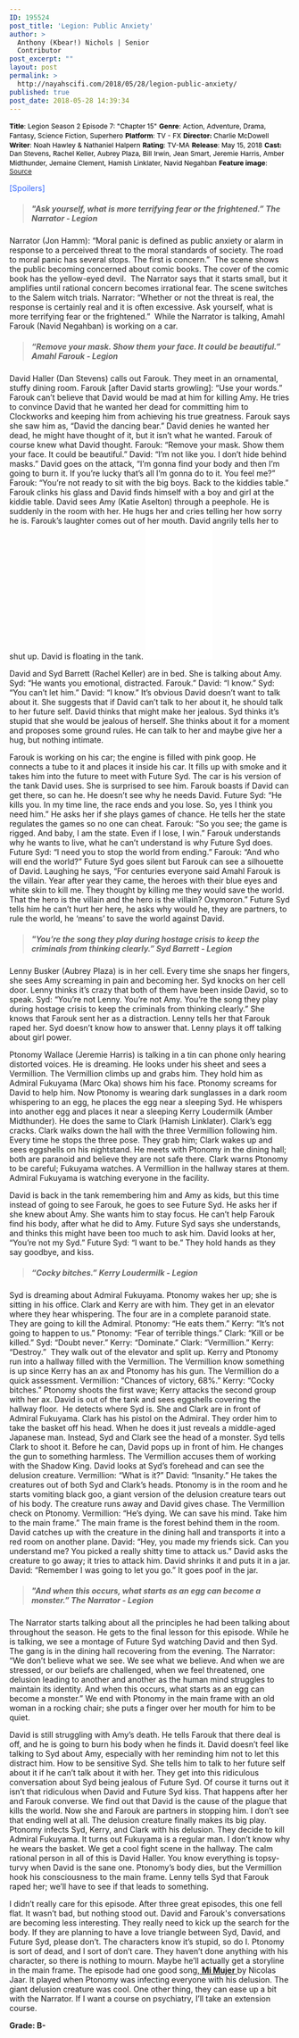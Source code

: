 ```yaml
---
ID: 195524
post_title: 'Legion: Public Anxiety'
author: >
  Anthony (Kbear!) Nichols | Senior
  Contributor
post_excerpt: ""
layout: post
permalink: >
  http://nayahscifi.com/2018/05/28/legion-public-anxiety/
published: true
post_date: 2018-05-28 14:39:34
---
```

<span style="color: #000000; font-size: 12px;"><strong>Title</strong>: Legion Season 2 Episode 7: "Chapter 15"</span>
<span style="color: #000000; font-size: 12px;"> <strong>Genre</strong>: Action, Adventure, Drama, Fantasy, Science Fiction, Superhero</span>
<span style="color: #000000; font-size: 12px;"> <strong>Platform</strong>: TV - FX</span>
<span style="color: #000000; font-size: 12px;"> <strong>Director: </strong>Charlie McDowell</span>
<span style="color: #000000; font-size: 12px;"> <strong>Writer</strong>: Noah Hawley &amp; Nathaniel Halpern</span>
<span style="color: #000000; font-size: 12px;"> <strong>Rating</strong>: TV-MA</span>
<span style="color: #000000; font-size: 12px;"> <strong>Release</strong>: May 15, 2018</span>
<span style="color: #000000; font-size: 12px;"> <strong>Cast: </strong>Dan Stevens, Rachel Keller, Aubrey Plaza, Bill Irwin, Jean Smart, Jeremie Harris, Amber Midthunder, Jemaine Clement, Hamish Linklater, Navid Negahban</span>
<span style="color: #000000; font-size: 12px;"> <strong>Feature image</strong>: <a href="https://cdn.pastemagazine.com/www/articles/Legion 207 Main.jpg">Source</a></span>

<span style="color: #3366ff;">[Spoilers]</span>
<blockquote>
<h5><strong>"Ask yourself, what is more terrifying fear or the frightened.” The Narrator - Legion</strong></h5>
</blockquote>
Narrator (Jon Hamm): “Moral panic is defined as public anxiety or alarm in response to a perceived threat to the moral standards of society. The road to moral panic has several stops. The first is concern.”  The scene shows the public becoming concerned about comic books. The cover of the comic book has the yellow-eyed devil.  The Narrator says that it starts small, but it amplifies until rational concern becomes irrational fear. The scene switches to the Salem witch trials. Narrator: “Whether or not the threat is real, the response is certainly real and it is often excessive. Ask yourself, what is more terrifying fear or the frightened.”  While the Narrator is talking, Amahl Farouk (Navid Negahban) is working on a car.
<blockquote>
<h5><strong>“Remove your mask. Show them your face. It could be beautiful.” Amahl Farouk - Legion</strong></h5>
</blockquote>
David Haller (Dan Stevens) calls out Farouk. They meet in an ornamental, stuffy dining room. Farouk [after David starts growling]: “Use your words.” Farouk can’t believe that David would be mad at him for killing Amy. He tries to convince David that he wanted her dead for committing him to Clockworks and keeping him from achieving his true greatness. Farouk says she saw him as, “David the dancing bear.” David denies he wanted her dead, he might have thought of it, but it isn’t what he wanted. Farouk of course knew what David thought. Farouk: “Remove your mask. Show them your face. It could be beautiful.” David: “I’m not like you. I don’t hide behind masks.” David goes on the attack, “I’m gonna find your body and then I’m going to burn it. If you’re lucky that’s all I’m gonna do to it. You feel me?” Farouk: “You’re not ready to sit with the big boys. Back to the kiddies table.” Farouk clinks his glass and David finds himself with a boy and girl at the kiddie table. David sees Amy (Katie Aselton) through a peephole. He is suddenly in the room with her. He hugs her and cries telling her how sorry he is. Farouk’s laughter comes out of her mouth. David angrily tells her to shut up. David is floating in the tank.

<iframe style="width:120px;height:240px;" marginwidth="0" marginheight="0" scrolling="no" frameborder="0" src="//ws-na.amazon-adsystem.com/widgets/q?ServiceVersion=20070822&OneJS=1&Operation=GetAdHtml&MarketPlace=US&source=ss&ref=as_ss_li_til&ad_type=product_link&tracking_id=nayah099-20&marketplace=amazon&region=US&placement=130290955X&asins=130290955X&linkId=2d890afcba20dae4496609630b2f5048&show_border=true&link_opens_in_new_window=true"></iframe>

David and Syd Barrett (Rachel Keller) are in bed. She is talking about Amy. Syd: “He wants you emotional, distracted. Farouk.” David: “I know.” Syd: “You can’t let him.” David: “I know.” It’s obvious David doesn’t want to talk about it. She suggests that if David can’t talk to her about it, he should talk to her future self. David thinks that might make her jealous. Syd thinks it’s stupid that she would be jealous of herself. She thinks about it for a moment and proposes some ground rules. He can talk to her and maybe give her a hug, but nothing intimate.

Farouk is working on his car; the engine is filled with pink goop. He connects a tube to it and places it inside his car. It fills up with smoke and it takes him into the future to meet with Future Syd. The car is his version of the tank David uses. She is surprised to see him. Farouk boasts if David can get there, so can he. He doesn’t see why he needs David. Future Syd: “He kills you. In my time line, the race ends and you lose. So, yes I think you need him.” He asks her if she plays games of chance. He tells her the state regulates the games so no one can cheat. Farouk: “So you see; the game is rigged. And baby, I am the state. Even if I lose, I win.” Farouk understands why he wants to live, what he can’t understand is why Future Syd does. Future Syd: “I need you to stop the world from ending.” Farouk: “And who will end the world?” Future Syd goes silent but Farouk can see a silhouette of David. Laughing he says, “For centuries everyone said Amahl Farouk is the villain. Year after year they came, the heroes with their blue eyes and white skin to kill me. They thought by killing me they would save the world. That the hero is the villain and the hero is the villain? Oxymoron.” Future Syd tells him he can’t hurt her here, he asks why would he, they are partners, to rule the world, he ‘means’ to save the world against David.
<blockquote>
<h5><strong>"You’re the song they play during hostage crisis to keep the criminals from thinking clearly.” Syd Barrett - Legion</strong></h5>
</blockquote>
Lenny Busker (Aubrey Plaza) is in her cell. Every time she snaps her fingers, she sees Amy screaming in pain and becoming her. Syd knocks on her cell door. Lenny thinks it’s crazy that both of them have been inside David, so to speak. Syd: “You’re not Lenny. You’re not Amy. You’re the song they play during hostage crisis to keep the criminals from thinking clearly.” She knows that Farouk sent her as a distraction. Lenny tells her that Farouk raped her. Syd doesn’t know how to answer that. Lenny plays it off talking about girl power.

Ptonomy Wallace (Jeremie Harris) is talking in a tin can phone only hearing distorted voices. He is dreaming. He looks under his sheet and sees a Vermillion. The Vermillion climbs up and grabs him. They hold him as Admiral Fukuyama (Marc Oka) shows him his face. Ptonomy screams for David to help him. Now Ptonomy is wearing dark sunglasses in a dark room whispering to an egg, he places the egg near a sleeping Syd. He whispers into another egg and places it near a sleeping Kerry Loudermilk (Amber Midthunder). He does the same to Clark (Hamish Linklater). Clark’s egg cracks. Clark walks down the hall with the three Vermillion following him. Every time he stops the three pose. They grab him; Clark wakes up and sees eggshells on his nightstand. He meets with Ptonomy in the dining hall; both are paranoid and believe they are not safe there. Clark warns Ptonomy to be careful; Fukuyama watches. A Vermillion in the hallway stares at them. Admiral Fukuyama is watching everyone in the facility.

David is back in the tank remembering him and Amy as kids, but this time instead of going to see Farouk, he goes to see Future Syd. He asks her if she knew about Amy. She wants him to stay focus. He can’t help Farouk find his body, after what he did to Amy. Future Syd says she understands, and thinks this might have been too much to ask him. David looks at her, “You’re not my Syd.” Future Syd: “I want to be.” They hold hands as they say goodbye, and kiss.
<blockquote>
<h5><strong>“Cocky bitches.” Kerry Loudermilk - Legion</strong></h5>
</blockquote>
Syd is dreaming about Admiral Fukuyama. Ptonomy wakes her up; she is sitting in his office. Clark and Kerry are with him. They get in an elevator where they hear whispering. The four are in a complete paranoid state. They are going to kill the Admiral. Ptonomy: “He eats them.” Kerry: “It’s not going to happen to us.” Ptonomy: “Fear of terrible things.” Clark: “Kill or be killed.” Syd: “Doubt never.” Kerry: “Dominate.” Clark: “Vermillion.” Kerry: “Destroy.”  They walk out of the elevator and split up. Kerry and Ptonomy run into a hallway filled with the Vermillion. The Vermillion know something is up since Kerry has an ax and Ptonomy has his gun. The Vermillion do a quick assessment. Vermillion: “Chances of victory, 68%.” Kerry: “Cocky bitches.” Ptonomy shoots the first wave; Kerry attacks the second group with her ax. David is out of the tank and sees eggshells covering the hallway floor.  He detects where Syd is. She and Clark are in front of Admiral Fukuyama. Clark has his pistol on the Admiral. They order him to take the basket off his head. When he does it just reveals a middle-aged Japanese man. Instead, Syd and Clark see the head of a monster. Syd tells Clark to shoot it. Before he can, David pops up in front of him. He changes the gun to something harmless. The Vermillion accuses them of working with the Shadow King. David looks at Syd’s forehead and can see the delusion creature. Vermillion: “What is it?” David: “Insanity.” He takes the creatures out of both Syd and Clark’s heads. Ptonomy is in the room and he starts vomiting black goo, a giant version of the delusion creature tears out of his body. The creature runs away and David gives chase. The Vermillion check on Ptonomy. Vermillion: “He’s dying. We can save his mind. Take him to the main frame.” The main frame is the forest behind them in the room. David catches up with the creature in the dining hall and transports it into a red room on another plane. David: “Hey, you made my friends sick. Can you understand me? You picked a really shitty time to attack us.” David asks the creature to go away; it tries to attack him. David shrinks it and puts it in a jar. David: “Remember I was going to let you go.” It goes poof in the jar.
<blockquote>
<h5><strong>"And when this occurs, what starts as an egg can become a monster.” The Narrator - Legion</strong></h5>
</blockquote>
The Narrator starts talking about all the principles he had been talking about throughout the season. He gets to the final lesson for this episode. While he is talking, we see a montage of Future Syd watching David and then Syd. The gang is in the dining hall recovering from the evening. The Narrator: “We don’t believe what we see. We see what we believe. And when we are stressed, or our beliefs are challenged, when we feel threatened, one delusion leading to another and another as the human mind struggles to maintain its identity. And when this occurs, what starts as an egg can become a monster.” We end with Ptonomy in the main frame with an old woman in a rocking chair; she puts a finger over her mouth for him to be quiet.

David is still struggling with Amy’s death. He tells Farouk that there deal is off, and he is going to burn his body when he finds it. David doesn’t feel like talking to Syd about Amy, especially with her reminding him not to let this distract him. How to be sensitive Syd. She tells him to talk to her future self about it if he can’t talk about it with her. They get into this ridiculous conversation about Syd being jealous of Future Syd. Of course it turns out it isn’t that ridiculous when David and Future Syd kiss. That happens after her and Farouk converse. We find out that David is the cause of the plague that kills the world. Now she and Farouk are partners in stopping him. I don’t see that ending well at all. The delusion creature finally makes its big play. Ptonomy infects Syd, Kerry, and Clark with his delusion. They decide to kill Admiral Fukuyama. It turns out Fukuyama is a regular man. I don’t know why he wears the basket. We get a cool fight scene in the hallway. The calm rational person in all of this is David Haller. You know everything is topsy-turvy when David is the sane one. Ptonomy’s body dies, but the Vermillion hook his consciousness to the main frame. Lenny tells Syd that Farouk raped her; we’ll have to see if that leads to something.

I didn’t really care for this episode. After three great episodes, this one fell flat. It wasn’t bad, but nothing stood out. David and Farouk's conversations are becoming less interesting. They really need to kick up the search for the body. If they are planning to have a love triangle between Syd, David, and Future Syd, please don’t. The characters know it’s stupid, so do I. Ptonomy is sort of dead, and I sort of don’t care. They haven’t done anything with his character, so there is nothing to mourn. Maybe he’ll actually get a storyline in the main frame. The episode had one good song,<a href="https://www.youtube.com/watch?v=1Upj_Ib30K4"> <strong>Mi Mujer</strong> </a>by Nicolas Jaar. It played when Ptonomy was infecting everyone with his delusion. The giant delusion creature was cool. One other thing, they can ease up a bit with the Narrator. If I want a course on psychiatry, I’ll take an extension course.

<strong>Grade: B-</strong>
